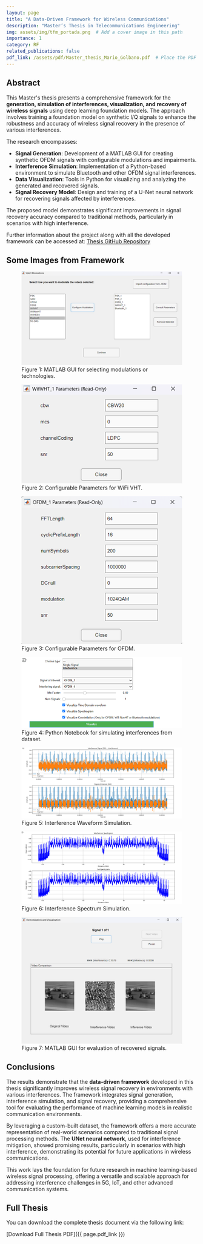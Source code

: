 ```yaml
---
layout: page
title: "A Data-Driven Framework for Wireless Communications"
description: "Master’s Thesis in Telecommunications Engineering"
img: assets/img/tfm_portada.png  # Add a cover image in this path
importance: 1
category: RF
related_publications: false
pdf_link: /assets/pdf/Master_thesis_Mario_Golbano.pdf  # Place the PDF in the assets/pdf folder
---
```


## Abstract

This Master's thesis presents a comprehensive framework for the **generation, simulation of interferences, visualization, and recovery of wireless signals** using deep learning foundation models. The approach involves training a foundation model on synthetic I/Q signals to enhance the robustness and accuracy of wireless signal recovery in the presence of various interferences.

The research encompasses:

- **Signal Generation**: Development of a MATLAB GUI for creating synthetic OFDM signals with configurable modulations and impairments.
- **Interference Simulation**: Implementation of a Python-based environment to simulate Bluetooth and other OFDM signal interferences.
- **Data Visualization**: Tools in Python for visualizing and analyzing the generated and recovered signals.
- **Signal Recovery Model**: Design and training of a U-Net neural network for recovering signals affected by interferences.

The proposed model demonstrates significant improvements in signal recovery accuracy compared to traditional methods, particularly in scenarios with high interference.

Further information about the project along with all the developed framework can be accessed at:
[Thesis GitHub Repository](https://github.com/mariogolbano/TFM-foundation-model-wireless-signals)


## Some Images from Framework

<div class="row align-items-center">
    <figure class="col-6 text-center mb-3">
        <img src="assets/img/MATLAB_GUI_gen (1).png" alt="MATLAB GUI for signal generation" class="img-fluid rounded z-depth-1 img-70">
        <figcaption>Figure 1: MATLAB GUI for selecting modulations or technologies.</figcaption>
    </figure>
    <figure class="col-6 text-center mb-3">
        <img src="assets/img/MATLAB_GUI_gen (2).png" alt="Configurable Parameters for WiFi VHT" class="img-fluid rounded z-depth-1 img-110">
        <figcaption>Figure 2: Configurable Parameters for WiFi VHT.</figcaption>
    </figure>
</div>

<div class="row justify-content-center">
    <figure class="col-12 text-center mb-3">
        <img src="assets/img/MATLAB_GUI_gen (3).png" alt="Configurable Parameters for OFDM" class="img-fluid rounded z-depth-1 img-110">
        <figcaption>Figure 3: Configurable Parameters for OFDM.</figcaption>
    </figure>
</div>

<div class="row align-items-center">
    <figure class="col-6 text-center mb-3">
        <img src="assets/img/interf_sim.png" alt="Interferences Simulation" class="img-fluid rounded z-depth-1 img-70">
        <figcaption>Figure 4: Python Notebook for simulating interferences from dataset.</figcaption>
    </figure>
    <figure class="col-6 text-center mb-3">
        <img src="assets/img/interf_sim_wave.png" alt="Interference Waveform Simulation" class="img-fluid rounded z-depth-1 img-110">
        <figcaption>Figure 5: Interference Waveform Simulation.</figcaption>
    </figure>
</div>

<div class="row justify-content-center">
    <figure class="col-12 text-center mb-3">
        <img src="assets/img/interf_sim_spec.png" alt="Interference Spectrum Simulation" class="img-fluid rounded z-depth-1 img-110">
        <figcaption>Figure 6: Interference Spectrum Simulation.</figcaption>
    </figure>
</div>

<div class="row justify-content-center">
    <figure class="col-12 text-center mb-3">
        <img src="assets/img/MATLAB_GUI_eval.png" alt="MATLAB GUI for evaluation of recovered signals" class="img-fluid rounded z-depth-1 img-150">
        <figcaption>Figure 7: MATLAB GUI for evaluation of recovered signals.</figcaption>
    </figure>
</div>


## Conclusions

The results demonstrate that the **data-driven framework** developed in this thesis significantly improves wireless signal recovery in environments with various interferences. The framework integrates signal generation, interference simulation, and signal recovery, providing a comprehensive tool for evaluating the performance of machine learning models in realistic communication environments.

By leveraging a custom-built dataset, the framework offers a more accurate representation of real-world scenarios compared to traditional signal processing methods. The **UNet neural network**, used for interference mitigation, showed promising results, particularly in scenarios with high interference, demonstrating its potential for future applications in wireless communications.

This work lays the foundation for future research in machine learning-based wireless signal processing, offering a versatile and scalable approach for addressing interference challenges in 5G, IoT, and other advanced communication systems.

## Full Thesis

You can download the complete thesis document via the following link:

[Download Full Thesis PDF]({{ page.pdf_link }})
